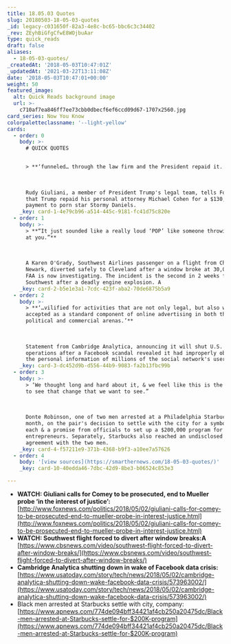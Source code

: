 ```yaml
---
title: 18.05.03 Quotes
slug: 20180503-18-05-03-quotes
_id: legacy-c031650f-82a3-4e8c-bc65-bbc6c3c34402
_rev: ZEyhBiGfgCfwE8WOjbuAar
type: quick_reads
draft: false
aliases:
  - 18-05-03-quotes/
_createdAt: '2018-05-03T10:47:01Z'
_updatedAt: '2021-03-22T13:11:08Z'
date: '2018-05-03T10:47:01+00:00'
weight: 50
featured_image:
  alt: Quick Reads background image
  url: >-
    c710af7ea846ff7ee73cbb0dbecf6ef6ccd09d67-1707x2560.jpg
card_series: Now You Know
colorpaletteclassname: '--light-yellow'
cards:
  - order: 0
    body: >-
      # QUICK QUOTES


      > **‘funneled… through the law firm and the President repaid it.’**  
        
        
        
      Rudy Giuliani, a member of President Trump's legal team, tells Fox NewsA
      that Trump repaid his personal attorney Michael Cohen for a $130,000
      payment to porn star Stormy Daniels.
    _key: card-1-4e79cb96-a514-445c-9181-fc41d75c820e
  - order: 1
    body: >-
      > **“It just sounded like a really loud ‘POP’ like someone throwing a rock
      at you.”**  
        
        
        
      A Karen O'Grady, Southwest Airlines passenger on a flight from Chicago to
      Newark, diverted safely to Cleveland after a window broke at 30,000 feet.
      FAA is now investigating. The incident is the second in 2 weeks for
      Southwest after a deadly engine explosion. A
    _key: card-2-b5e1e3a1-7cdc-423f-aba2-70de6875b5a9
  - order: 2
    body: >-
      > **‘…vilified for activities that are not only legal, but also widely
      accepted as a standard component of online advertising in both the
      political and commercial arenas.’**  
        
        
        
      Statement from Cambridge Analytica, announcing it will shut U.S. & U.K.
      operations after a Facebook scandal revealed it had improperly obtained
      the personal information of millions of the social network's users.
    _key: card-3-dc452d9b-d556-44b9-9083-fa2b13fbc99b
  - order: 3
    body: >-
      > ‘We thought long and hard about it, & we feel like this is the best way
      to see that change that we want to see.”  
        
        
        
      Donte Robinson, one of two men arrested at a Philadelphia Starbucks last
      month, on the pair's decision to settle with the city for a symbolic $1
      each & a promise from officials to set up a $200,000 program for young
      entrepreneurs. Separately, Starbucks also reached an undisclosed financial
      agreement with the two men.
    _key: card-4-f57211e9-371b-4368-b9f3-a10ee7a57626
  - order: 4
    body: '[view sources](https://smarthernews.com/18-05-03-quotes/)'
    _key: card-10-40edda46-7dbc-42d9-8be3-b06524c853e3

---
```

* **WATCH: Giuliani calls for Comey to be prosecuted, end to Mueller probe ‘in the interest of justice’:**  
[http://www.foxnews.com/politics/2018/05/02/giuliani-calls-for-comey-to-be-prosecuted-end-to-mueller-probe-in-interest-justice.html](http://www.foxnews.com/politics/2018/05/02/giuliani-calls-for-comey-to-be-prosecuted-end-to-mueller-probe-in-interest-justice.html)
* **WATCH: Southwest flight forced to divert after window breaks:A** [https://www.cbsnews.com/video/southwest-flight-forced-to-divert-after-window-breaks/](https://www.cbsnews.com/video/southwest-flight-forced-to-divert-after-window-breaks/)
* **Cambridge Analytica shutting down in wake of Facebook data crisis:**  
[https://www.usatoday.com/story/tech/news/2018/05/02/cambridge-analytica-shutting-down-wake-facebook-data-crisis/573963002/](https://www.usatoday.com/story/tech/news/2018/05/02/cambridge-analytica-shutting-down-wake-facebook-data-crisis/573963002/)
* Black men arrested at Starbucks settle with city, company:  
[https://www.apnews.com/774de094bff34421af4cb250a20475dc/Black-men-arrested-at-Starbucks-settle-for-$200K-program](https://www.apnews.com/774de094bff34421af4cb250a20475dc/Black-men-arrested-at-Starbucks-settle-for-$200K-program)